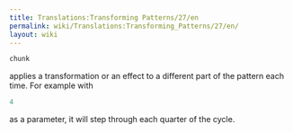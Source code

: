 ```yaml
---
title: Translations:Transforming Patterns/27/en
permalink: wiki/Translations:Transforming_Patterns/27/en/
layout: wiki
---
```


``` haskell
chunk
```

applies a transformation or an effect to a different part of the pattern
each time. For example with

``` haskell
4
```

as a parameter, it will step through each quarter of the cycle.
